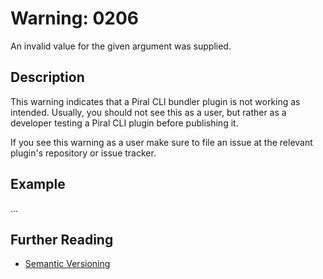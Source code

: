 # Warning: 0206

An invalid value for the given argument was supplied.

## Description

This warning indicates that a Piral CLI bundler plugin is not working as intended.
Usually, you should not see this as a user, but rather as a developer testing a
Piral CLI plugin before publishing it.

If you see this warning as a user make sure to file an issue at the relevant plugin's
repository or issue tracker.

## Example

...

## Further Reading

 - [Semantic Versioning](https://semver.org)
